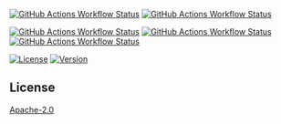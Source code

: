 [![GitHub Actions Workflow Status](https://img.shields.io/github/actions/workflow/status/tai-kun/surreal.js/nodejs.yml?branch=main&logo=Node.js&label=Node.js)](https://github.com/tai-kun/surreal.js/actions/workflows/nodejs.yml)
[![GitHub Actions Workflow Status](https://img.shields.io/github/actions/workflow/status/tai-kun/surreal.js/bun.yml?branch=main&logo=Bun&label=Bun)](https://github.com/tai-kun/surreal.js/actions/workflows/bun.yml)
<!-- [![GitHub Actions Workflow Status](https://img.shields.io/github/actions/workflow/status/tai-kun/surreal.js/deno.yml?branch=main&logo=Deno&label=Deno)](https://github.com/tai-kun/surreal.js/actions/workflows/deno.yml) -->

[![GitHub Actions Workflow Status](https://img.shields.io/github/actions/workflow/status/tai-kun/surreal.js/chromium.yml?branch=main&logo=googlechrome&label=Chromium)](https://github.com/tai-kun/surreal.js/actions/workflows/chromium.yml)
[![GitHub Actions Workflow Status](https://img.shields.io/github/actions/workflow/status/tai-kun/surreal.js/firefox.yml?branch=main&logo=Firefox&label=Firefox)](https://github.com/tai-kun/surreal.js/actions/workflows/firefox.yml)
[![GitHub Actions Workflow Status](https://img.shields.io/github/actions/workflow/status/tai-kun/surreal.js/webkit.yml?branch=main&style=flat&logo=safari&label=WebKit)](https://github.com/tai-kun/surreal.js/actions/workflows/webkit.yml)

[![License](https://img.shields.io/npm/l/%40tai-kun%2Fsurreal?style=flat&logo=apache&color=rgb(40%2C%2038%2C%2097))](https://opensource.org/licenses/Apache-2.0)
[![Version](https://img.shields.io/npm/v/%40tai-kun%2Fsurreal?style=flat&logo=npm)](https://www.npmjs.com/package/@tai-kun/surreal)

## License

[Apache-2.0](https://github.com/tai-kun/surreal.js/blob/main/LICENSE)
